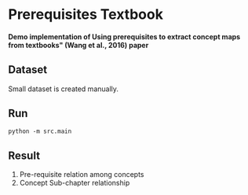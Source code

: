 # Prerequisites Textbook

#### Demo implementation of Using prerequisites to extract concept maps from textbooks" (Wang et al., 2016) paper


## Dataset
Small dataset is created manually.

## Run
` python -m src.main `

## Result
1. Pre-requisite relation among concepts
2. Concept Sub-chapter relationship
